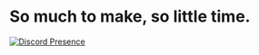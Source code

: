 # So much to make, so little time.

[![Discord Presence](https://lanyard.cnrad.dev/api/284144747860459532
                            )](https://discord.com/users/284144747860459532)
